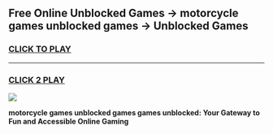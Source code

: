 
## Free Online Unblocked Games → motorcycle games unblocked games → Unblocked Games
<h3>
<a href="https://premium.freeplayer.one?title=motorcycle_games_unblocked_games&ref=21F">CLICK TO PLAY</a></h3>
<hr>

<h3>
<a href="https://premium.freeplayer.one?title=motorcycle_games_unblocked_games&ref=21F">CLICK 2 PLAY</a>
  
</h3>

<a href="https://premium.freeplayer.one?title=motorcycle_games_unblocked_games&ref=21F/"><img src="https://clearcache.store/games.png"></a>


**motorcycle games unblocked games games unblocked: Your Gateway to Fun and Accessible Online Gaming**
